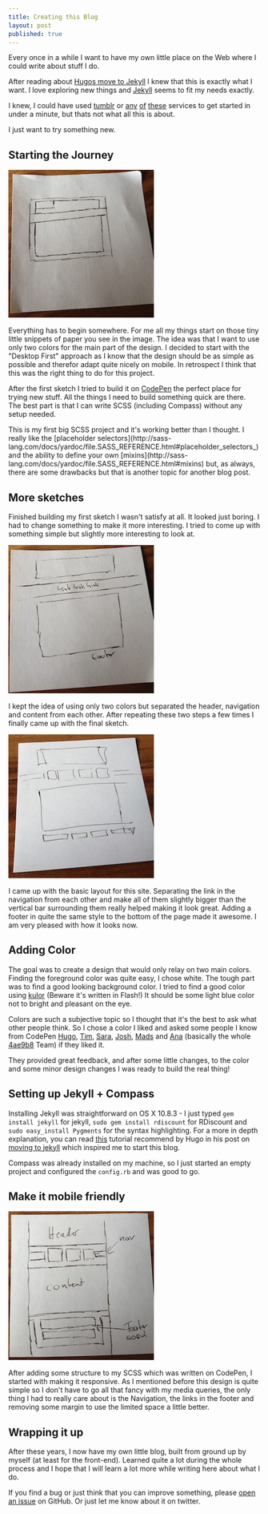 ```yaml
---
title: Creating this Blog
layout: post
published: true
---
```

Every once in a while I want to have my own little place on the Web where I could write about stuff I do.

After reading about [Hugos move to Jekyll](http://hugogiraudel.com/2013/02/21/jekyll/) I knew that this is exactly what I want.
I love exploring new things and [Jekyll](https://github.com/mojombo/jekyll) seems to fit my needs exactly.

I knew, I could have used [tumblr](http://www.tumblr.com/) or [any](http://scriptogr.am/) [of](http://www.blogger.com/) [these](http://wordpress.com/) services to get started in under a minute, but thats not what all this is about.

I just want to try something new.

## Starting the Journey
<img src="/images/blog-creating/first-drawing.jpg" class="image-left" />

Everything has to begin somewhere. For me all my things start on those tiny little snippets of paper you see in the image. The idea was
that I want to use only two colors for the main part of the design. I decided to start with the "Desktop First" approach as I know that the design should be
as simple as possible and therefor adapt quite nicely on mobile. In retrospect I think that this was the right thing to do
for this project.

After the first sketch I tried to build it on [CodePen](http://codepen.io) the perfect place for trying new stuff.
All the things I need to build something quick are there. The best part is that I can write SCSS (including Compass) without
any setup needed.

<aside>
This is my first big SCSS project and it's working better than I thought. I really like the [placeholder selectors](http://sass-lang.com/docs/yardoc/file.SASS_REFERENCE.html#placeholder_selectors_) and the ability to define your own [mixins](http://sass-lang.com/docs/yardoc/file.SASS_REFERENCE.html#mixins) but, as always, there are some drawbacks but that is another topic for another blog post.
</aside>

## More sketches

Finished building my first sketch I wasn't satisfy at all. It looked just boring. I had to change something to make it more interesting.
I tried to come up with something simple but slightly more interesting to look at.

<img src="/images/blog-creating/second-drawing.jpg" class="image-center" />

I kept the idea of using only two colors but separated the header, navigation and content from each other.
After repeating these two steps a few times I finally came up with the final sketch.

<img src="/images/blog-creating/final-drawing.jpg" class="image-right" />

I came up with the basic layout for this site. Separating the link in the navigation from each other and make all of them slightly bigger than the vertical bar surrounding them really helped making it look great. Adding a footer in quite the same style to the bottom of the page made it awesome. I am very pleased with how it looks now.

## Adding Color

The goal was to create a design that would only relay on two main colors. Finding the foreground color was quite easy, I chose white. The tough part was to find a good looking background color. I tried to find a good color using [kulor](http://kuler.adobe.com) (Beware it's written in Flash!) It should be some light blue color not to bright and pleasant on the eye.

Colors are such a subjective topic so I thought that it's the best to ask what other people think.
So I chose a color I liked and asked some people I know from CodePen [Hugo](https://twitter.com/HugoGiraudel), [Tim](https://twitter.com/TimPietrusky), [Sara](https://twitter.com/SaraSoueidan), [Josh](https://twitter.com/_joshnh), [Mads](https://twitter.com/Mobilpadde) and [Ana](https://twitter.com/thebabydino) (basically the whole [4ae9b8](http://4ae9b8.com/) Team) if they liked it.

They provided great feedback, and after some little changes, to the color and some minor design changes I was ready to build the real thing!

## Setting up Jekyll + Compass

Installing Jekyll was straightforward on OS X 10.8.3 - I just typed `gem install jekyll` for jekyll, `sudo gem install rdiscount` for RDiscount and `sudo easy_install Pygments` for the syntax highlighting. For a more in depth explanation, you can read [this](http://www.andrewmunsell.com/tutorials/jekyll-by-example/) tutorial recommend by Hugo in his post on [moving to jekyll](http://hugogiraudel.com/2013/02/21/jekyll/) which inspired me to start this blog.

Compass was already installed on my machine, so I just started an empty project and configured the `config.rb` and was good to go.

## Make it mobile friendly

<img src="/images/blog-creating/mobile-drawing.jpg" class="image-left" />

After adding some structure to my SCSS which was written on CodePen, I started with making it responsive. As I mentioned before this design is quite simple so I don't have to go all that fancy with my media queries, the only thing I had to really care about is the Navigation, the links in the footer and removing some margin to use the limited space a little better.

## Wrapping it up

After these years, I now have my own little blog, built from ground up by myself (at least for the front-end). Learned quite a lot during the whole process and I hope that I will learn a lot more while writing here about what I do.

If you find a bug or just think that you can improve something, please [open an issue](https://github.com/FWeinb/fweinb.github.com/issues) on GitHub. Or just let me know about it on twitter.